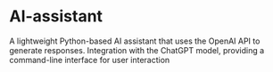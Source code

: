 # AI-assistant
A lightweight Python-based AI assistant that uses the OpenAI API to generate responses. Integration with the ChatGPT model, providing a command-line interface for user interaction
